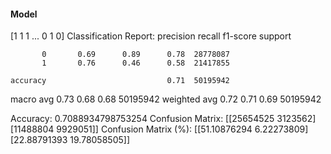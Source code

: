 #### Model
[1 1 1 ... 0 1 0]
Classification Report:
              precision    recall  f1-score   support

           0       0.69      0.89      0.78  28778087
           1       0.76      0.46      0.58  21417855

    accuracy                           0.71  50195942
   macro avg       0.73      0.68      0.68  50195942
weighted avg       0.72      0.71      0.69  50195942

Accuracy: 0.7088934798753254
Confusion Matrix:
[[25654525  3123562]
 [11488804  9929051]]
Confusion Matrix (%):
[[51.10876294  6.22273809]
 [22.88791393 19.78058505]]
